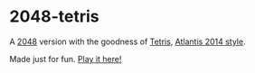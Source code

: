 # 2048-tetris
A [2048](http://git.io/2048) version with the goodness of [Tetris](https://github.com/prat0318/2048-tetris), [Atlantis 2014 style](http://atlantis2014.fi).

Made just for fun. [Play it here!](http://atlantis2014.fi/game/)
